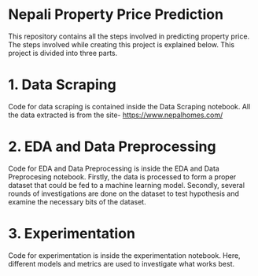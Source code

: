 # Nepali Property Price Prediction
This repository contains all the steps involved in predicting property price. The steps involved while creating this project is explained below.
This project is divided into three parts. 

# 1. Data Scraping
Code for data scraping is contained inside the Data Scraping notebook. 
All the data extracted is from the site- https://www.nepalhomes.com/

# 2. EDA and Data Preprocessing
Code for EDA and Data Preprocessing is inside the EDA and Data Preprocesing notebook.
Firstly, the data is processed to form a proper dataset that could be fed to a machine learning model. 
Secondly, several rounds of investigations are done on the dataset to test hypothesis and examine the necessary bits of the dataset. 

# 3. Experimentation
Code for experimentation is inside the experimentation notebook. 
Here, different models and metrics are used to investigate what works best.


